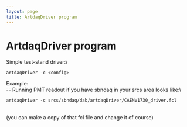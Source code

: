 ```yaml
---
layout: page
title: ArtdaqDriver program
---
```




ArtdaqDriver program
============================================================

Simple test-stand driver:\

    artdaqDriver -c <config>

Example:\
\-- Running PMT readout if you have sbndaq in your srcs area looks
like:\

    artdaqDriver -c srcs/sbndaq/dab/artdaqDriver/CAENV1730_driver.fcl

\
(you can make a copy of that fcl file and change it of course)
